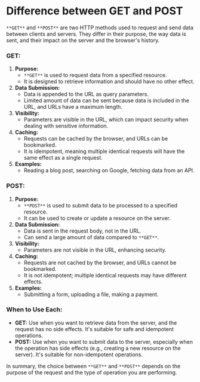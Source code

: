 # Difference between GET and POST

  

`**GET**` and `**POST**` are two HTTP methods used to request and send data between clients and servers. They differ in their purpose, the way data is sent, and their impact on the server and the browser's history.

### **GET:**

1. **Purpose:**
    - `**GET**` is used to request data from a specified resource.
    - It is designed to retrieve information and should have no other effect.
2. **Data Submission:**
    - Data is appended to the URL as query parameters.
    - Limited amount of data can be sent because data is included in the URL, and URLs have a maximum length.
3. **Visibility:**
    - Parameters are visible in the URL, which can impact security when dealing with sensitive information.
4. **Caching:**
    - Requests can be cached by the browser, and URLs can be bookmarked.
    - It is idempotent, meaning multiple identical requests will have the same effect as a single request.
5. **Examples:**
    - Reading a blog post, searching on Google, fetching data from an API.

### **POST:**

1. **Purpose:**
    - `**POST**` is used to submit data to be processed to a specified resource.
    - It can be used to create or update a resource on the server.
2. **Data Submission:**
    - Data is sent in the request body, not in the URL.
    - Can send a large amount of data compared to `**GET**`.
3. **Visibility:**
    - Parameters are not visible in the URL, enhancing security.
4. **Caching:**
    - Requests are not cached by the browser, and URLs cannot be bookmarked.
    - It is not idempotent; multiple identical requests may have different effects.
5. **Examples:**
    - Submitting a form, uploading a file, making a payment.

### **When to Use Each:**

- **GET:** Use when you want to retrieve data from the server, and the request has no side effects. It's suitable for safe and idempotent operations.
- **POST:** Use when you want to submit data to the server, especially when the operation has side effects (e.g., creating a new resource on the server). It's suitable for non-idempotent operations.

In summary, the choice between `**GET**` and `**POST**` depends on the purpose of the request and the type of operation you are performing.